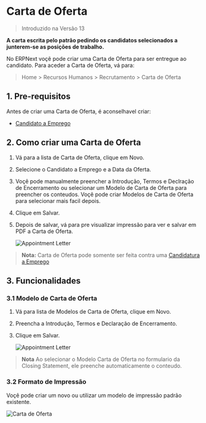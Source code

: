 <!-- add-breadcrumbs -->

# Carta de Oferta
> Introduzido na Versão 13

**A carta escrita pelo patrão pedindo os candidatos selecionados a junterem-se as posições de trabalho.**


No ERPNext voçẽ pode criar uma Carta de Oferta para ser entregue ao candidato. Para aceder a Carta de Oferta, vá para:

> Home > Recursos Humanos > Recrutamento > Carta de Oferta

## 1. Pre-requisitos

Antes de criar uma Carta de Oferta, é aconselhavel criar:

* [Candidato a Emprego](/docs/user/manual/pt/recursos-humanos/candidato-emprego)

## 2. Como criar uma Carta de Oferta
1. Vá para a lista de Carta de Oferta, clique em Novo.
1. Selecione o Candidato a Emprego e a Data da Oferta.
1. Voçê pode manualmente preencher a Introdução, Termos e Declração de Encerramento ou selecionar um Modelo de Carta de Oferta para preencher os conteudos. Voçê pode criar Modelos de Carta de Oferta para selecionar mais facil depois.
1. Clique em Salvar.
1. Depois de salvar, vá para pre visualizar impressão para ver e salvar em PDF a Carta de Oferta.

    <img class="screenshot" alt="Appointment Letter" src="{{docs_base_url}}/assets/img/human-resources/appointment-letter.png">

> **Nota:** Carta de Oferta pode somente ser feita contra uma [Candidatura a Emprego](/docs/user/manual/pt/recursos-humanos/candidato-emprego)

## 3. Funcionalidades

### 3.1 Modelo de Carta de Oferta


1. Vá para lista de Modelos de Carta de Oferta, clique em Novo.
1. Preencha a Introdução, Termos e Declaração de Encerramento.
1. Clique em Salvar.

    <img class="screenshot" alt="Appointment Letter" src="{{docs_base_url}}/assets/img/human-resources/appointment-letter-template.png">

> **Nota** Ao selecionar o Modelo Carta de Oferta no formulario da Closing Statement, ele preenche automaticamente o conteudo.

### 3.2 Formato de Impressão
Voçê pode criar um novo ou utilizar um modelo de impressão padrão existente.

![Carta de Oferta](/docs/assets/img/human-resources/standard-appointment-letter.png)
